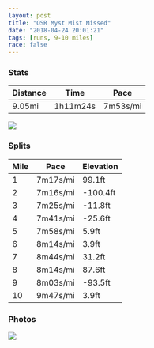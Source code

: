 ```yaml
---
layout: post
title: "OSR Myst Mist Missed"
date: "2018-04-24 20:01:21"
tags: [runs, 9-10 miles]
race: false
---
```


### Stats

| Distance | Time | Pace |
|----------|------|------|
|9.05mi|1h11m24s|7m53s/mi|

<img src='https://maps.googleapis.com/maps/api/staticmap?maptype=roadmap&path=enc:osowFfgrbMvN~G_DvQX~FbDaEbf@kW|w@w[uAzAg@rH}BdAk@rM_K|SdbAh`@vCgAta@bOkBpM`RxG_@vCnXb]_AvCbEpEsEkE`AcCw@_B}VmZh@oCkQaIbAcLm`@oOiGRm_Aa_@~C{Me@eBlBmDeCvDl@z@xGoHCsTzEsBaw@~Zsd@pVeEfGeBuAbEwSoDsBFmBeH}C&key=AIzaSyC1MId7bFpkLXNAaYhBSTb8jLyiSqzbDtM&size=800x800&markers=color:yellow|label:S|40.71752,-73.99044&markers=color:green|label:F|40.71756000000001,-73.99056000000003'>

### Splits

| Mile | Pace | Elevation |
|------|------|-----------|
|1|7m17s/mi|99.1ft|
|2|7m16s/mi|-100.4ft|
|3|7m25s/mi|-11.8ft|
|4|7m41s/mi|-25.6ft|
|5|7m58s/mi|5.9ft|
|6|8m14s/mi|3.9ft|
|7|8m44s/mi|31.2ft|
|8|8m14s/mi|87.6ft|
|9|8m03s/mi|-93.5ft|
|10|9m47s/mi|3.9ft|

### Photos
<img src='https://dgtzuqphqg23d.cloudfront.net/apuNd-e7mWpIn1L2dgGxunHB-9K7sMAzXQJ4_S0h-Jw-768x576.jpg'>
